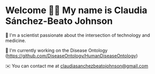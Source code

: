 Welcome 👋🏽 My name is Claudia Sánchez-Beato Johnson
==================================================

🧬 I'm a scientist passionate about the intersection of technology and medicine.

🚀 I'm currently working on the Disease Ontology (https://github.com/DiseaseOntology/HumanDiseaseOntology)

✉️  You can contact me at claudiasanchezbeatojohnson@gmail.com

 
                  
